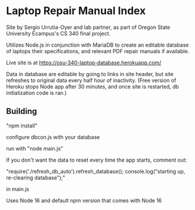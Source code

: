 # Laptop Repair Manual Index

Site by Sergio Urrutia-Oyer and lab partner, as part of Oregon State University Ecampus's CS 340 final project.

Utilizes Node.js in conjunction with MariaDB to create an editable database of laptops their specifications, and relevant PDF repair manuals if available.

Live site is at https://osu-340-laptop-database.herokuapp.com/

Data in database are editable by going to links in site header, but site refreshes to original data every half hour of inactivity. (Free version of Heroku stops Node app after 30 minutes, and once site is restarted, db initialization code is ran.)

## Building

"npm install"

configure dbcon.js with your database

run with 
"node main.js"

If you don't want the data to reset every time the app starts, comment out:

"require('./refresh_db_auto').refresh_database();
console.log("starting up, re-clearing database");"

in main.js



Uses Node 16 and default npm version that comes with Node 16
